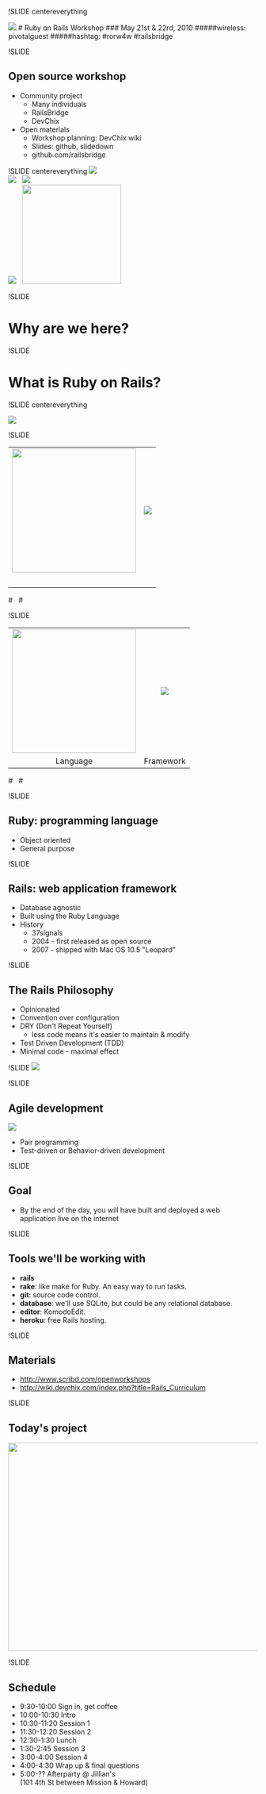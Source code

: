 !SLIDE centereverything
<LINK REL=StyleSheet HREF="styles.css" TYPE="text/css">
<img src="img/railsbridge_logo.png">
# Ruby on Rails Workshop
### May 21st & 22rd, 2010
#####wireless: pivotalguest
#####hashtag: #rorw4w #railsbridge

!SLIDE

## Open source workshop
* Community project
  * Many individuals 
  * RailsBridge
  * DevChix
* Open materials
  * Workshop planning: DevChix wiki
  * Slides: github, slidedown
  * github.com/railsbridge

!SLIDE centereverything
<img src="img/scribd_logo.jpg" />&nbsp;&nbsp;<br/>
<img src="img/heroku_logo.png" />&nbsp;&nbsp;
<img src="img/honk_logo.jpg" />&nbsp;&nbsp;<br/>
<img src="img/pivotal_labs_logo.png" />&nbsp;&nbsp;
<img src="img/railsbridge_logo.png" height="200" />&nbsp;&nbsp;

!SLIDE

# Why are we here?

!SLIDE

# What is Ruby on Rails?

!SLIDE centereverything

<img src="img/web-application.png">

!SLIDE

<table width="100%">
<tr>
<td align="center">
<img src="img/ruby-logo.jpg" width="250">
</td>
<td align="center">
<img src="img/rails_logo.jpg">
</td>
</tr>
<tr>
<td>&nbsp;</td>
<td>&nbsp;</td>
</tr>
</table>
# &nbsp;
# &nbsp;

!SLIDE

<table width="100%">
<tr>
<td align="center">
<img src="img/ruby-logo.jpg" width="250">
</td>
<td align="center">
<img src="img/rails_logo.jpg">
</td>
</tr>
<tr>
<td align="center">
<span class="big-text">Language</span>
</td>
<td align="center">
<span class="big-text">Framework</span>
</td>
</tr>
</table>
# &nbsp;
# &nbsp;

!SLIDE

## Ruby: programming language
* Object oriented
* General purpose

!SLIDE

## Rails: web application framework
* Database agnostic
* Built using the Ruby Language
* History
  * 37signals 
  * 2004 - first released as open source
  * 2007 - shipped with Mac OS 10.5 "Leopard"

!SLIDE
## The Rails Philosophy
* Opinionated
* Convention over configuration
* DRY (Don't Repeat Yourself)
  * less code means it's easier to maintain & modify
* Test Driven Development (TDD)
* Minimal code - maximal effect

!SLIDE
<img src="img/mvc_simple.png">

!SLIDE
## Agile development

<img src="img/agile.jpg"/>

* Pair programming
* Test-driven or Behavior-driven development


!SLIDE
## Goal
* By the end of the day, you will have built and deployed a web application live on the internet

!SLIDE
## Tools we'll be working with
* **rails**
* **rake**: like make for Ruby. An easy way to run tasks.
* **git**: source code control.
* **database**: we'll use SQLite, but could be any relational database.
* **editor**: KomodoEdit.
* **heroku**: free Rails hosting.

!SLIDE
## Materials
* http://www.scribd.com/openworkshops
* http://wiki.devchix.com/index.php?title=Rails_Curriculum

!SLIDE
## Today's project
<a href="http://www.ultrasaurus.com/rubyworkshop/app_design/"><img src="img/unauthenticated_home-0.jpg" width="946" height="420"/></a>

!SLIDE 
## Schedule
* 9:30-10:00 Sign in, get coffee
* 10:00-10:30 Intro
* 10:30-11:20 Session 1
* 11:30-12:20 Session 2
* 12:30-1:30 Lunch
* 1:30-2:45 Session 3
* 3:00-4:00 Session 4
* 4:00-4:30 Wrap up & final questions
* 5:00-?? Afterparty @ Jillian's<br/>
  (101 4th St between Mission & Howard) 
